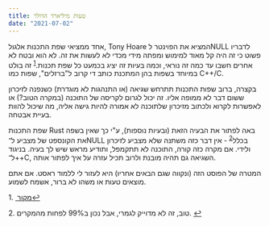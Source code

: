 ```yaml
---
title: טעות מיליארד הדולר
date: "2021-07-02"
---
```


אחד ממציאי שפת התכנות אלגול, Tony Hoare המציא את הפוינטר לNULL לדבריו פשוט כי זה היה קל מאוד למימוש ומפתה מידי מכדי לא לעשות את זה. לא הוא ובטח לא אחרים חשבו עד כמה זה נוראי, וכמה בעיות זה יציג בכמעט כל שפת תכנות.<sup id="a1">[1](#f1)</sup> זה בולט במיוחד בשפות בהן המתכנת כותב די קרוב ל"ברזלים", שפות כמו C++/C.

בקצרה, ברוב שפות התכנות תתרחש שגיאה (או התנהגות לא מוגדרת) כשנפנה לזיכרון ששום דבר לא ממופה אליו. זה יכול לגרום לקריסה של התוכנה (במקרה הטוב?) או לאפשרות לקרוא ולכתוב מזיכרון שלתוכנה לא אמורה להיות גישה אליה, מה שיכול להוות בעיית אבטחה.

שפת התכנות Rust באה לפתור את הבעיה הזאת (ובעיות נוספות), ע"י כך שאין בשפה את הקונספט של מצביע ל־NULL בכלל<sup id="a2">[2](#f2)</sup> - אין דבר כזה משתנה שלא מצביע לזיכרון ולידי. אם מקרה כזה קורה, התוכנה לא תתקמפל, ותודיע מראש שיש לך בעיה. בניגוד ל־++C, השגיאה גם תהיה מובנת ולרוב תכיל עזרה על איך לפתור אותה.

המטרה של הפוסט הזה (ונקווה שגם הבאים אחריו) היא לעזור לי ללמוד ראסט. אם אתם מוצאים טעות או משהו לא ברור, אשמח לשמוע.

<span class="footnote">1. <a href="https://www.infoq.com/presentations/Null-References-The-Billion-Dollar-Mistake-Tony-Hoare/" dir="auto" id="f1" target="_blank" >מקור [↩](#a1)</a></span>

<span id="f2" class="footnote">2. טוב, זה לא מדוייק לגמרי, אבל נכון ב99% לפחות מהמקרים. [↩](#a2) </span>

